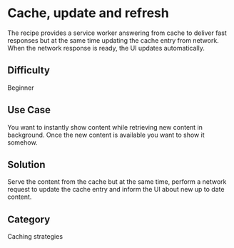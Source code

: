 # Cache, update and refresh
The recipe provides a service worker answering from cache to deliver fast
responses but at the same time updating the cache entry from network. When
the network response is ready, the UI updates automatically.

## Difficulty
Beginner

## Use Case
You want to instantly show content while retrieving new content in background.
Once the new content is available you want to show it somehow.

## Solution
Serve the content from the cache but at the same time, perform a network request
to update the cache entry and inform the UI about new up to date content.

## Category
Caching strategies
